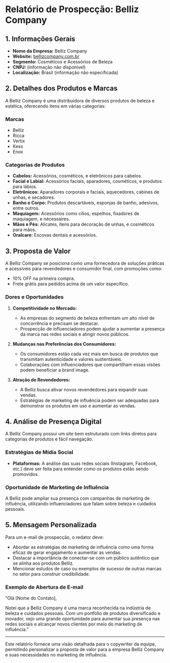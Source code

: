 # Relatório de Prospecção: Belliz Company

## 1. Informações Gerais
- **Nome da Empresa:** Belliz Company
- **Website:** [bellizcompany.com.br](https://www.bellizcompany.com.br)
- **Segmento:** Cosméticos e Acessórios de Beleza
- **CNPJ:** (informação não disponível)
- **Localização:** Brasil (informação não especificada)

## 2. Detalhes dos Produtos e Marcas
A Belliz Company é uma distribuidora de diversos produtos de beleza e estética, oferecendo itens em várias categorias:

### Marcas
- Belliz
- Ricca
- Vertix
- Kess
- Enox

### Categorias de Produtos
- **Cabelos:** Acessórios, cosméticos, e eletrônicos para cabelos.
- **Facial e Labial:** Acessórios faciais, aparadores, cosméticos, e produtos para lábios.
- **Eletrônicos:** Aparadores corporais e faciais, aquecedores, cabines de unhas, e secadores.
- **Banho e Corpo:** Produtos descartáveis, esponjas de banho, adesivos, entre outros.
- **Maquiagem:** Acessórios como cílios, espelhos, fixadores de maquiagem, e nécessaires.
- **Mãos e Pés:** Alicates, itens para decoração de unhas, e cosméticos para mãos.
- **Oralcare:** Escovas dentais e acessórios.

## 3. Proposta de Valor
A Belliz Company se posiciona como uma fornecedora de soluções práticas e acessíveis para revendedores e consumidor final, com promoções como:
- 10% OFF na primeira compra.
- Frete grátis para pedidos acima de um valor específico.

### Dores e Oportunidades
1. **Competitividade no Mercado:**
   - As empresas do segmento de beleza enfrentam um alto nível de concorrência e precisam se destacar.
   - Prospecção de influenciadores podem ajudar a aumentar a presença da marca nas redes sociais e atingir novos públicos.

2. **Mudanças nas Preferências dos Consumidores:**
   - Os consumidores estão cada vez mais em busca de produtos que transmitam autenticidade e valores sustentáveis.
   - Colaborações com influenciadores que compartilham essas visões podem beneficiar a brand image.

3. **Atração de Revendedores:**
   - A Belliz busca ativar novos revendedores para expandir suas vendas.
   - Estratégias de marketing de influência podem ser adequadas para demonstrar os produtos em uso e aumentar as vendas.

## 4. Análise de Presença Digital
A Belliz Company possui um site bem estruturado com links diretos para categorias de produtos e fácil navegação. 

### Estratégias de Mídia Social
- **Plataformas:** A análise das suas redes sociais (Instagram, Facebook, etc.) deve ser feita para entender como os produtos estão sendo promovidos.
  
### Oportunidade de Marketing de Influência
A Belliz pode ampliar sua presença com campanhas de marketing de influência, utilizando influenciadores que falam sobre beleza e cuidados pessoais.

## 5. Mensagem Personalizada
Para um e-mail de prospecção, o redator deve:

- Abordar as estratégias de marketing de influência como uma forma eficaz de gerar engajamento e aumentar as vendas.
- Destacar a importância de conectar-se com um público autêntico que se alinha aos produtos Belliz.
- Mencionar estudos de caso ou exemplos de sucesso de outras marcas no setor para construir credibilidade.

### Exemplo de Abertura de E-mail
“Olá [Nome do Contato], 

Notei que a Belliz Company é uma marca reconhecida na indústria de beleza e cuidados pessoais. Com um portfólio de produtos diversificado e inovador, vejo uma grande oportunidade para aumentar sua presença nas redes sociais e alcançar novos clientes por meio do marketing de influência.”

---

Este relatório fornece uma visão detalhada para o copywriter da equipe, permitindo personalizar a proposta de valor para a empresa Belliz Company e suas necessidades no marketing de influência.
